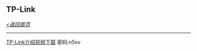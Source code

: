 ## TP-Link
_[<返回首页](https://github.com/Jeremiah-Y/IFA2020/blob/master/IFA%202020%20%E6%8A%A5%E9%81%93%E8%AE%A1%E5%88%92/IFA2020%20%E6%8A%A5%E9%81%93%E8%AE%A1%E5%88%92.md)_

---


[TP-Link介绍视频下载](https://pan.baidu.com/s/1yKKHtmZL9oFzcWZJsEzI5g)   密码:n5sv